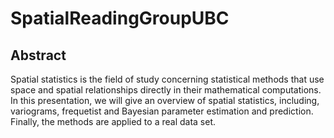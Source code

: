# SpatialReadingGroupUBC

## Abstract

Spatial statistics is the field of study concerning statistical methods that use space and spatial relationships directly in their mathematical computations. In this presentation, we will give an overview of spatial statistics, including, variograms, frequetist and Bayesian parameter estimation and prediction. Finally, the methods are applied to a real data set.
